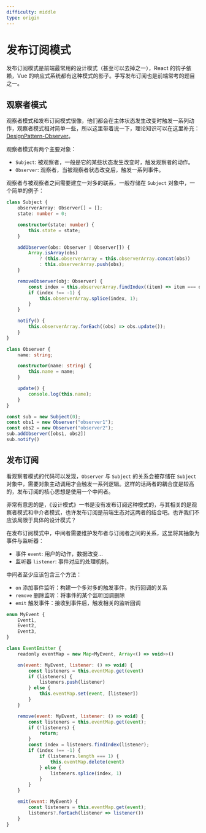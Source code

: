 ```yaml
---
difficulty: middle
type: origin
---
```


# 发布订阅模式

发布订阅模式是前端最常用的设计模式（甚至可以去掉之一），React 的钩子依赖，Vue 的响应式系统都有这种模式的影子。手写发布订阅也是前端常考的题目之一。

## 观察者模式

观察者模式和发布订阅模式很像，他们都会在主体状态发生改变时触发一系列动作，观察者模式相对简单一些，所以这里带着说一下，理论知识可以在这里补充：[DesignPattern-Observer](https://pionpill.github.io/article/pdf=DesignPattern?p=55)。

观察者模式有两个主要对象：
- `Subject`: 被观察者，一般是它的某些状态发生改变时，触发观察者的动作。
- `Observer`: 观察者，当被观察者状态改变后，触发一系列事件。

观察者与被观察者之间需要建立一对多的联系，一般存储在 `Subject` 对象中，一个简单的例子：

```ts
class Subject {
    observerArray: Observer[] = [];
    state: number = 0;

    constructor(state: number) {
        this.state = state;
    }

    addObserver(obs: Observer | Observer[]) {
        Array.isArray(obs)
            ? (this.observerArray = this.observerArray.concat(obs))
            : this.observerArray.push(obs);
    }

    removeObserver(obj: Observer) {
        const index = this.observerArray.findIndex((item) => item === obj);
        if (index !== -1) {
            this.observerArray.splice(index, 1);
        }
    }

    notify() {
        this.observerArray.forEach((obs) => obs.update());
    }
}

class Observer {
    name: string;

    constructor(name: string) {
        this.name = name;
    }

    update() {
        console.log(this.name);
    }
}

const sub = new Subject(0);
const obs1 = new Observer("observer1");
const obs2 = new Observer("observer2");
sub.addObserver([obs1, obs2])
sub.notify()
```

## 发布订阅

看观察者模式的代码可以发现，`Observer` 与 `Subject` 的关系会被存储在 `Subject` 对象中，需要对象主动调用才会触发一系列逻辑。这样的话两者的耦合度是较高的，发布订阅的核心思想是使用一个中间者。

<p class="discuss">非常有意思的是，《设计模式》一书是没有发布订阅这种模式的，与其相关的是观察者模式和中介者模式，也许发布订阅是前端生态对这两者的结合吧。也许我们不应该局限于具体的设计模式？</p>

在发布订阅模式中，中间者需要维护发布者与订阅者之间的关系，这里将其抽象为事件与监听器：
- 事件 `event`: 用户的动作，数据改变...
- 监听器 `listener`: 事件对应的处理机制。

中间者至少应该包含三个方法：
- `on` 添加事件监听：构建一个多对多的触发事件，执行回调的关系
- `remove` 删除监听：将事件的某个监听回调删除
- `emit` 触发事件：接收到事件后，触发相关的监听回调

```js
enum MyEvent {
    Event1,
    Event2,
    Event3,
}

class EventEmitter {
    readonly eventMap = new Map<MyEvent, Array<() => void>>()

    on(event: MyEvent, listener: () => void) {
        const listeners = this.eventMap.get(event)
        if (listeners) {
            listeners.push(listener) 
        } else {
            this.eventMap.set(event, [listener])
        }
    }

    remove(event: MyEvent, listener: () => void) {
        const listeners = this.eventMap.get(event);
        if (!listeners) {
            return;
        }
        const index = listeners.findIndex(listener);
        if (index !== -1) {
            if (listeners.length === 1) {
                this.eventMap.delete(event)
            } else {
                listeners.splice(index, 1)
            }
        }
    }

    emit(event: MyEvent) {
        const listeners = this.eventMap.get(event);
        listeners?.forEach(listener => listener())
    }
}
```
